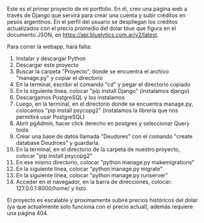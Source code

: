 Este es el primer proyecto de mi portfolio. En él, creo una página web a través de Django que servirá para crear una cuenta y subir créditos en pesos argentinos.
En el perfil del usuario se despliegan los créditos actualizados con el precio promedio del dolar blue que figura en el documento JSON, en https://api.bluelytics.com.ar/v2/latest.

Para correr la webapp, hará falta:
1) Instalar y descargar Python
2) Descargar este proyecto
3) Buscar la carpeta "Proyecto", donde se encuentra el archivo "manage.py" y copiar el directorio
4) En la terminal, escribir el comando "cd" y pegar el directorio copiado
5) En la siguiente línea, colocar "pip install Django" (instalamos django)
6) Descargamos PostgreSQL y los instalamos
7) Luego, en la terminal, en el directorio donde se encuentra manage.py, colocamos "pip install psycopg2" (instalamos la librería que nos permitirá usar PostgreSQL) 
8) Abrir pgAdmin, hacer click derecho en postgres y seleccionar Query tools
9) Crear una base de datos llamada "Deudores" con el comando "create database Deudroes" y guardarla.
10) En la terminal, en el directorio de la carpeta de nuestro proyecto, colocar "pip install psycopg2"
11) En ese mismo directorio, colocar "python manage.py makemigrations"
12) En la siguiente línea, colocar "python manage.py migrate"
13) En la siguiente línea, colocar "python manage.py runserver"
14) Acceder en el navegador, en la barra de direcciones, colocar: 127.0.0.1:8000/home/ y listo.

El proyecto es escalable y proximamente subiré precios históricos del dolar (ya que actualmente solo funciona con el precio actual), además requiere una página 404.
